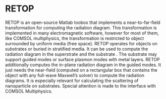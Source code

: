 # RETOP
RETOP is an open-source Matlab toobox that implements a near-to-far-field transformation for computing the radiation diagram. This transformation is implemented in many electromagnetic software, however for most of them, like COMSOL multiphysics, the transformation is restricted to object surrounded by uniform media (free space). RETOP operates for objects on substrates or buried in stratified media. It can be used to compute the radiation diagram in the superstrate and the substrate . The substrate may support guided modes or surface plasmon modes with metal layers. RETOP additionally computes the in-plane radiation diagram in the guided modes. It just needs the near-field (computed on a rectangular box that contains the object with any full-wave Maxwell’s solver) to compute the radiation diagrams. It is especially relevant for calculating the scattering of nanoparticle on substrates. Special attention is made to the interface with COMSOL Multiphysics.
